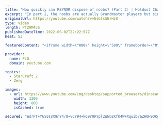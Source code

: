 ```yaml
---
title: "How quickly can REYNOR dispose of noobs? (Part 2) | Holdout Challenge - StarCraft 2"
excerpt: "In part 2, the noobs are actually Grandmaster players but since they're not pros they're still considered noobs to Reynor.  We paid Reynor to 1v1 noobs in StarCraft 2. The challenge: the noobs needed to stay in the match for as long as possible. How did they fare against an actual Zerg Championship player?"
originalUrl: https://youtube.com/watch?v=NsblsSBrHz8
type: video
length: PT29M43S
publishedDateTime: 2022-06-02T22:22:57Z
heat: 53

featuredContent: "<iframe width=\"800\" height=\"500\" frameborder=\"0\" src=\"https://www.youtube.com/embed/NsblsSBrHz8\" allow=\"accelerometer; autoplay; encrypted-media; gyroscope; picture-in-picture\" allowfullscreen></iframe>"

provider:
  name: PiG
  domain: youtube.com

topics:
  - StarCraft 2
  - Zerg

images:
  - url: https://www.youtube.com/img/desktop/supported_browsers/dinosaur.png
    width: 1200
    height: 800
    isCached: true

secured: "WdrPT+Y6S0s8X9nY4/Q+vCY94+k69r9RYpl2WND2KfK4W+Xquib7aZHOH9OKgInjC2iBXFttmXXrTXLWxx/eYe3+k/5lKSDbajQboDIsP3r0a2yHAxNLex/rRGM24Nei22JobTkEL5ZWSVDXdG3VuOo30SaI5GyUVxQVWlK+TsridsDqXP2CFEHdB6Uc4KLprn3fnJDkw1SRhUh9r5qElzs+B2j4LJwMrw9tXUgcVfzqyYasI7Nj03wngH4N7ljYK3LJ2fJtVc683dh5yWOz140GADtd/QdKwvscSJkO3IItgUxUD5mpQHZ2Q6Xbh9nOMLiUTxptloI7p6+mZiQta+nLr+JZe/TDtzJzmrZ1FgaX3UaySGNmGma59+j3Anv1pE2Zpm7qTk488USpa4tM9RKSV7FmuApQdSQOnCabKts=;btNCc4cb3W8udqIJGPdgAw=="
---
```


